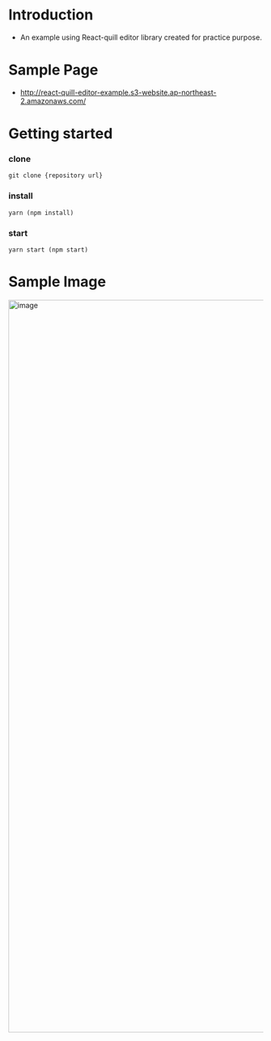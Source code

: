 # Introduction

- An example using React-quill editor library created for practice purpose.

# Sample Page

- http://react-quill-editor-example.s3-website.ap-northeast-2.amazonaws.com/

# Getting started

### clone

```
git clone {repository url}
```

### install

```
yarn (npm install)
```

### start

```
yarn start (npm start)
```

# Sample Image

<img width="1449" alt="image" src="https://user-images.githubusercontent.com/65105537/183710807-b39b8351-6647-4d1c-9859-e2cd258865c2.png">
